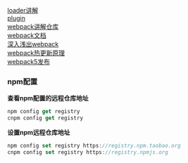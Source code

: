[loader讲解](https://segmentfault.com/a/1190000018450503)  
[plugin](https://segmentfault.com/a/1190000012840742)  
[webpack讲解仓库](https://github.com/luoxue-victor/webpack-box)  
[webpack文档](https://www.webpackjs.com/contribute/writing-a-plugin/)  
[深入浅出webpack](https://webpack.wuhaolin.cn/)  
[webpack热更新原理](https://segmentfault.com/a/1190000020310371)  
[webpack5发布](https://mp.weixin.qq.com/s/0aBm_-YuV6ezJ0vL9OF8ig)  



### npm配置  
**查看npm配置的远程仓库地址**  
```js
npm config get registry
cnpm config get registry
```
**设置npm远程仓库地址**  
```js
npm config set registry https://registry.npm.taobao.org  
cnpm config set registry https://registry.npmjs.org
```